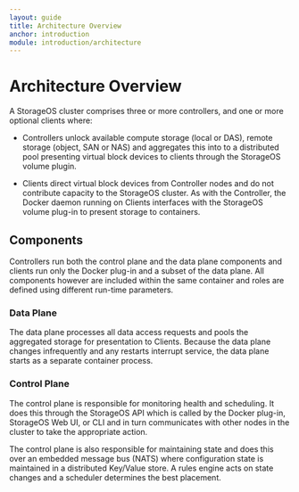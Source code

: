 ```yaml
---
layout: guide
title: Architecture Overview
anchor: introduction
module: introduction/architecture
---
```


# Architecture Overview

A StorageOS cluster comprises three or more controllers, and one or more optional clients where:

* Controllers unlock available compute storage (local or DAS), remote storage (object, SAN or NAS) and aggregates this into to a distributed pool presenting virtual block devices to clients through the StorageOS volume plugin.

* Clients direct virtual block devices from Controller nodes and do not contribute capacity to the StorageOS cluster.  As with the Controller, the Docker daemon running on Clients interfaces with the StorageOS volume plug-in to present storage to containers.

## Components

Controllers run both the control plane and the data plane components and clients run only the Docker plug-in and a subset of the data plane.  All components however are included within the same container and roles are defined using different run-time parameters.

### Data Plane

The data plane processes all data access requests and pools the aggregated storage for presentation to Clients.  Because the data plane changes infrequently and any restarts interrupt service, the data plane starts as a separate container process.

### Control Plane

The control plane is responsible for monitoring health and scheduling.  It does this through the StorageOS API which is called by the Docker plug-in, StorageOS Web UI, or CLI and in turn communicates with other nodes in the cluster to take the appropriate action.

The control plane is also responsible for maintaining state and does this over an embedded message bus (NATS) where configuration state is maintained in a distributed Key/Value store.  A rules engine acts on state changes and a scheduler determines the best placement.


